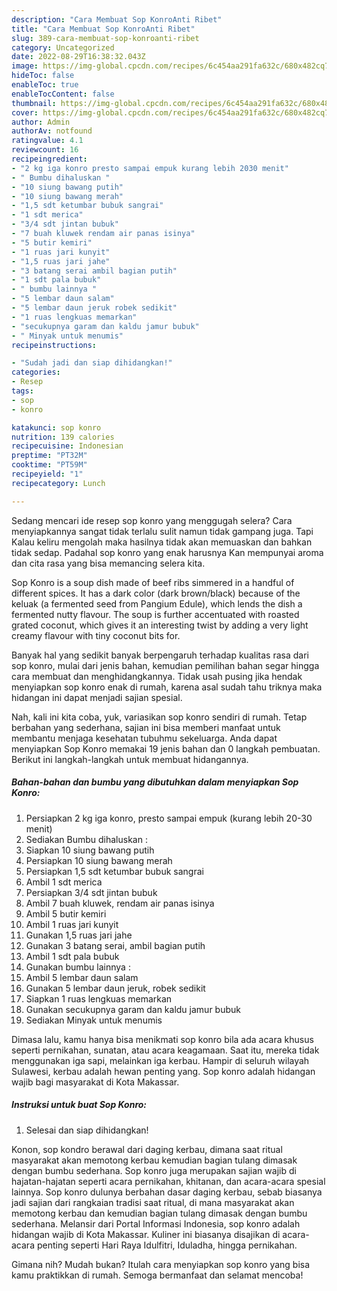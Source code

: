 ```yaml
---
description: "Cara Membuat Sop KonroAnti Ribet"
title: "Cara Membuat Sop KonroAnti Ribet"
slug: 389-cara-membuat-sop-konroanti-ribet
category: Uncategorized
date: 2022-08-29T16:38:32.043Z
image: https://img-global.cpcdn.com/recipes/6c454aa291fa632c/680x482cq70/sop-konro-foto-resep-utama.jpg
hideToc: false
enableToc: true
enableTocContent: false
thumbnail: https://img-global.cpcdn.com/recipes/6c454aa291fa632c/680x482cq70/sop-konro-foto-resep-utama.jpg
cover: https://img-global.cpcdn.com/recipes/6c454aa291fa632c/680x482cq70/sop-konro-foto-resep-utama.jpg
author: Admin
authorAv: notfound
ratingvalue: 4.1
reviewcount: 16
recipeingredient:
- "2 kg iga konro presto sampai empuk kurang lebih 2030 menit"
- " Bumbu dihaluskan "
- "10 siung bawang putih"
- "10 siung bawang merah"
- "1,5 sdt ketumbar bubuk sangrai"
- "1 sdt merica"
- "3/4 sdt jintan bubuk"
- "7 buah kluwek rendam air panas isinya"
- "5 butir kemiri"
- "1 ruas jari kunyit"
- "1,5 ruas jari jahe"
- "3 batang serai ambil bagian putih"
- "1 sdt pala bubuk"
- " bumbu lainnya "
- "5 lembar daun salam"
- "5 lembar daun jeruk robek sedikit"
- "1 ruas lengkuas memarkan"
- "secukupnya garam dan kaldu jamur bubuk"
- " Minyak untuk menumis"
recipeinstructions:

- "Sudah jadi dan siap dihidangkan!"
categories:
- Resep
tags:
- sop
- konro

katakunci: sop konro 
nutrition: 139 calories
recipecuisine: Indonesian
preptime: "PT32M"
cooktime: "PT59M"
recipeyield: "1"
recipecategory: Lunch

---
```



Sedang mencari ide resep sop konro yang menggugah selera? Cara menyiapkannya sangat tidak terlalu sulit namun tidak gampang juga. Tapi Kalau keliru mengolah maka hasilnya tidak akan memuaskan dan bahkan tidak sedap. Padahal sop konro yang enak harusnya Kan mempunyai aroma dan cita rasa yang bisa memancing selera kita.


Sop Konro is a soup dish made of beef ribs simmered in a handful of different spices. It has a dark color (dark brown/black) because of the keluak (a fermented seed from Pangium Edule), which lends the dish a fermented nutty flavour. The soup is further accentuated with roasted grated coconut, which gives it an interesting twist by adding a very light creamy flavour with tiny coconut bits for.

Banyak hal yang sedikit banyak berpengaruh terhadap kualitas rasa dari sop konro, mulai dari jenis bahan, kemudian pemilihan bahan segar hingga cara membuat dan menghidangkannya. Tidak usah pusing jika hendak menyiapkan sop konro enak di rumah, karena asal sudah tahu triknya maka hidangan ini dapat menjadi sajian spesial.


Nah, kali ini kita coba, yuk, variasikan sop konro sendiri di rumah. Tetap berbahan yang sederhana, sajian ini bisa memberi manfaat untuk membantu menjaga kesehatan tubuhmu sekeluarga. Anda dapat menyiapkan Sop Konro memakai 19 jenis bahan dan 0 langkah pembuatan. Berikut ini langkah-langkah untuk membuat hidangannya.

<!--inarticleads1-->

##### Bahan-bahan dan bumbu yang dibutuhkan dalam menyiapkan Sop Konro:

1. Persiapkan 2 kg iga konro, presto sampai empuk (kurang lebih 20-30 menit)
1. Sediakan  Bumbu dihaluskan :
1. Siapkan 10 siung bawang putih
1. Persiapkan 10 siung bawang merah
1. Persiapkan 1,5 sdt ketumbar bubuk sangrai
1. Ambil 1 sdt merica
1. Persiapkan 3/4 sdt jintan bubuk
1. Ambil 7 buah kluwek, rendam air panas isinya
1. Ambil 5 butir kemiri
1. Ambil 1 ruas jari kunyit
1. Gunakan 1,5 ruas jari jahe
1. Gunakan 3 batang serai, ambil bagian putih
1. Ambil 1 sdt pala bubuk
1. Gunakan  bumbu lainnya :
1. Ambil 5 lembar daun salam
1. Gunakan 5 lembar daun jeruk, robek sedikit
1. Siapkan 1 ruas lengkuas memarkan
1. Gunakan secukupnya garam dan kaldu jamur bubuk
1. Sediakan  Minyak untuk menumis


Dimasa lalu, kamu hanya bisa menikmati sop konro bila ada acara khusus seperti pernikahan, sunatan, atau acara keagamaan. Saat itu, mereka tidak menggunakan iga sapi, melainkan iga kerbau. Hampir di seluruh wilayah Sulawesi, kerbau adalah hewan penting yang. Sop konro adalah hidangan wajib bagi masyarakat di Kota Makassar. 

<!--inarticleads2-->

##### Instruksi untuk buat Sop Konro:


1. Selesai dan siap dihidangkan!

Konon, sop kondro berawal dari daging kerbau, dimana saat ritual masyarakat akan memotong kerbau kemudian bagian tulang dimasak dengan bumbu sederhana. Sop konro juga merupakan sajian wajib di hajatan-hajatan seperti acara pernikahan, khitanan, dan acara-acara spesial lainnya. Sop konro dulunya berbahan dasar daging kerbau, sebab biasanya jadi sajian dari rangkaian tradisi saat ritual, di mana masyarakat akan memotong kerbau dan kemudian bagian tulang dimasak dengan bumbu sederhana. Melansir dari Portal Informasi Indonesia, sop konro adalah hidangan wajib di Kota Makassar. Kuliner ini biasanya disajikan di acara-acara penting seperti Hari Raya Idulfitri, Iduladha, hingga pernikahan. 

Gimana nih? Mudah bukan? Itulah cara menyiapkan sop konro yang bisa kamu praktikkan di rumah. Semoga bermanfaat dan selamat mencoba!
